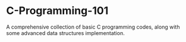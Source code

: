 # C-Programming-101
A comprehensive collection of basic C programming codes, along with some advanced data structures implementation.

